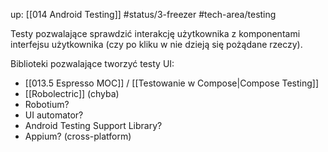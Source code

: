 up: [[014 Android Testing]]
#status/3-freezer 
#tech-area/testing 

Testy pozwalające sprawdzić interakcję użytkownika z komponentami interfejsu użytkownika (czy po kliku w nie dzieją się pożądane rzeczy).

Biblioteki pozwalające tworzyć testy UI:
- [[013.5 Espresso MOC]] / [[Testowanie w Compose|Compose Testing]]
- [[Robolectric]] (chyba)
- Robotium?
- UI automator?
- Android Testing Support Library?
- Appium? (cross-platform)